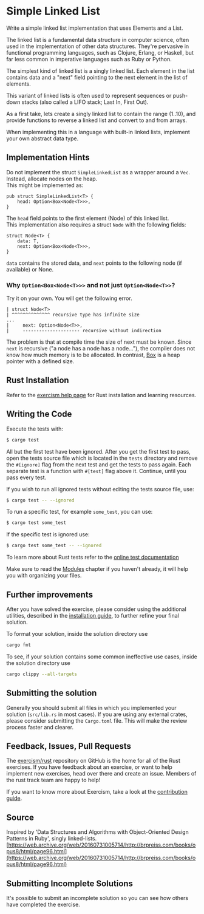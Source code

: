 # Simple Linked List

Write a simple linked list implementation that uses Elements and a List.

The linked list is a fundamental data structure in computer science,
often used in the implementation of other data structures. They're
pervasive in functional programming languages, such as Clojure, Erlang,
or Haskell, but far less common in imperative languages such as Ruby or
Python.

The simplest kind of linked list is a singly linked list. Each element in the
list contains data and a "next" field pointing to the next element in the list
of elements.

This variant of linked lists is often used to represent sequences or
push-down stacks (also called a LIFO stack; Last In, First Out).

As a first take, lets create a singly linked list to contain the range (1..10),
and provide functions to reverse a linked list and convert to and from arrays.

When implementing this in a language with built-in linked lists,
implement your own abstract data type.

## Implementation Hints

Do not implement the struct `SimpleLinkedList` as a wrapper around a `Vec`. Instead, allocate nodes on the heap.  
This might be implemented as:
```
pub struct SimpleLinkedList<T> {
    head: Option<Box<Node<T>>>,
}
```
The `head` field points to the first element (Node) of this linked list.  
This implementation also requires a struct `Node` with the following fields:
```
struct Node<T> {
    data: T,
    next: Option<Box<Node<T>>>,
}
```
`data` contains the stored data, and `next` points to the following node (if available) or None.  

### Why `Option<Box<Node<T>>>` and not just `Option<Node<T>>`?
Try it on your own. You will get the following error.

```
| struct Node<T>
| ^^^^^^^^^^^^^^ recursive type has infinite size
...
|     next: Option<Node<T>>,
|     --------------------- recursive without indirection
 ```

 The problem is that at compile time the size of next must be known.
 Since `next` is recursive ("a node has a node has a node..."), the compiler does not know how much memory is to be allocated.
 In contrast, [Box](https://doc.rust-lang.org/std/boxed/) is a heap pointer with a defined size.


## Rust Installation

Refer to the [exercism help page][help-page] for Rust installation and learning
resources.

## Writing the Code

Execute the tests with:

```bash
$ cargo test
```

All but the first test have been ignored. After you get the first test to
pass, open the tests source file which is located in the `tests` directory
and remove the `#[ignore]` flag from the next test and get the tests to pass
again. Each separate test is a function with `#[test]` flag above it.
Continue, until you pass every test.

If you wish to run all ignored tests without editing the tests source file, use:

```bash
$ cargo test -- --ignored
```

To run a specific test, for example `some_test`, you can use:

```bash
$ cargo test some_test
```

If the specific test is ignored use:

```bash
$ cargo test some_test -- --ignored
```

To learn more about Rust tests refer to the [online test documentation][rust-tests]

Make sure to read the [Modules][modules] chapter if you
haven't already, it will help you with organizing your files.

## Further improvements

After you have solved the exercise, please consider using the additional utilities, described in the [installation guide](https://exercism.io/tracks/rust/installation), to further refine your final solution.

To format your solution, inside the solution directory use

```bash
cargo fmt
```

To see, if your solution contains some common ineffective use cases, inside the solution directory use

```bash
cargo clippy --all-targets
```

## Submitting the solution

Generally you should submit all files in which you implemented your solution (`src/lib.rs` in most cases). If you are using any external crates, please consider submitting the `Cargo.toml` file. This will make the review process faster and clearer.

## Feedback, Issues, Pull Requests

The [exercism/rust](https://github.com/exercism/rust) repository on GitHub is the home for all of the Rust exercises. If you have feedback about an exercise, or want to help implement new exercises, head over there and create an issue. Members of the rust track team are happy to help!

If you want to know more about Exercism, take a look at the [contribution guide](https://github.com/exercism/docs/blob/main/contributing-to-language-tracks/README.md).

[help-page]: https://exercism.io/tracks/rust/learning
[modules]: https://doc.rust-lang.org/book/ch07-02-defining-modules-to-control-scope-and-privacy.html
[cargo]: https://doc.rust-lang.org/book/ch14-00-more-about-cargo.html
[rust-tests]: https://doc.rust-lang.org/book/ch11-02-running-tests.html

## Source

Inspired by 'Data Structures and Algorithms with Object-Oriented Design Patterns in Ruby', singly linked-lists. [https://web.archive.org/web/20160731005714/http://brpreiss.com/books/opus8/html/page96.html](https://web.archive.org/web/20160731005714/http://brpreiss.com/books/opus8/html/page96.html)

## Submitting Incomplete Solutions
It's possible to submit an incomplete solution so you can see how others have completed the exercise.
